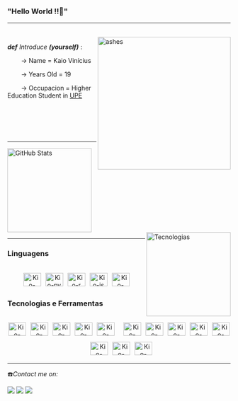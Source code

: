 ### "Hello World !!👺"

<hr>

<br>

<picture>
  <img align="right" width="300" heigth="250" src="https://github.com/ok-kioo/ok-kioo/assets/140987677/d4408016-184c-4f00-a4af-32c3735b56d1" alt="ashes">
</picture>

***def*** *Introduce* ***(yourself)*** :

⠀⠀⠀→ Name = Kaio Vinícius

⠀⠀⠀→ Years Old = 19

⠀⠀⠀→ Occupacion = Higher Education Student in [UPE](https://www.upe.br)

<br><br><br><br>

<hr>

<picture>
  <source
    srcset="https://github-readme-stats.vercel.app/api?username=ok-kioo&show_icons=true&theme=radical"
    media="(prefers-color-scheme: dark)"
  />
  <source
    srcset="https://github-readme-stats.vercel.app/api?username=ok-kioo&show_icons=true"
    media="(prefers-color-scheme: light), (prefers-color-scheme: no-preference)"
  />
  <img 
    alt="GitHub Stats" 
    src="https://github-readme-stats.vercel.app/api?username=ok-kioo&show_icons=true"
    height="190" 
  />
</picture>

<picture>
  <source
    srcset="https://github-readme-stats.vercel.app/api/top-langs/?username=ok-kioo&theme=radical&layout=compact&custom_title=Tecnologias&langs_count=9"
    media="(prefers-color-scheme: dark)"
  />
  <source
    srcset="https://github-readme-stats.vercel.app/api/top-langs/?username=ok-kioo&theme=radical&layout=compact&custom_title=Tecnologias&langs_count=9"
    media="(prefers-color-scheme: light), (prefers-color-scheme: no-preference)"
  />
  <img 
    alt="Tecnologias"
    align="right"
    height="190" 
    src="https://github-readme-stats.vercel.app/api/top-langs/?username=ok-kioo&theme=radical&layout=compact&custom_title=Tecnologias&langs_count=9"
  />
</picture>


<hr>

### Linguagens
<br>

<div style="display: flex; flex-wrap: wrap; justify-content: center; gap: 10px; text-align: center;">
  <img align="center" alt="Kio-java" height="30" width="40" src="https://cdn.jsdelivr.net/gh/devicons/devicon/icons/java/java-original.svg" />
  <img align="center" alt="Kio-py" height="30" width="40" src="https://cdn.jsdelivr.net/gh/devicons/devicon/icons/python/python-original.svg" />
  <img align="center" alt="Kio-r" height="30" width="40" src="https://cdn.jsdelivr.net/gh/devicons/devicon/icons/r/r-original.svg" />
  <img align="center" alt="Kio-js" height="30" width="40" src="https://cdn.jsdelivr.net/gh/devicons/devicon/icons/javascript/javascript-original.svg" />
  <img align="center" alt="Kio-c++" height="30" width="40" src="https://cdn.jsdelivr.net/gh/devicons/devicon/icons/cplusplus/cplusplus-original.svg" />
</div>

##

### Tecnologias e Ferramentas
<br>

<div style="display: flex; flex-wrap: wrap; justify-content: center; gap: 10px; text-align: center;">
  <img align="center" alt="Kio-spring" height="30" width="40" src="https://cdn.jsdelivr.net/gh/devicons/devicon/icons/spring/spring-original.svg" />
  <img align="center" alt="Kio-icon" height="30" width="40" src="https://img.icons8.com/?size=100&id=38561&format=png&color=000000" />
  <img align="center" alt="Kio-docker" height="30" width="40" src="https://cdn.jsdelivr.net/gh/devicons/devicon/icons/docker/docker-original.svg" />
  <img align="center" alt="Kio-icon" height="30" width="40" src="https://img.icons8.com/?size=100&id=lWL5zqQfa1pO&format=png&color=000000" />
  <img align="center" alt="Kio-icon" height="30" width="40" src="https://img.icons8.com/?size=100&id=33039&format=png&color=000000" />
  <br><br>

  <img align="center" alt="Kio-figma" height="30" width="40" src="https://cdn.jsdelivr.net/gh/devicons/devicon/icons/figma/figma-original.svg" />
  <img align="center" alt="Kio-icon" height="30" width="40" src="https://img.icons8.com/?size=100&id=3sGOUDo9nJ4k&format=png&color=000000" />
  <img align="center" alt="Kio-plotly" height="30" width="40" src="https://cdn.jsdelivr.net/gh/devicons/devicon/icons/plotly/plotly-original.svg" />
  <img align="center" alt="Kio-css" height="30" width="40" src="https://cdn.jsdelivr.net/gh/devicons/devicon/icons/css3/css3-original.svg" />
  <img align="center" alt="Kio-html" height="30" width="40" src="https://cdn.jsdelivr.net/gh/devicons/devicon/icons/html5/html5-original.svg" />
  <br><br>

  <img align="center" alt="Kio-icon" height="30" width="40" src="https://img.icons8.com/?size=100&id=9OGIyU8hrxW5&format=png&color=000000" />
  <img align="center" alt="Kio-icon" height="30" width="40" src="https://img.icons8.com/?size=100&id=61466&format=png&color=000000" />
  <img align="center" alt="Kio-icon" height="30" width="40" src="https://img.icons8.com/?size=100&id=lOqoeP2Zy02f&format=png&color=000000" />
</div>

<hr>

☎️*Contact me on:*
<div>
  <a href="printf.kaiovini@gmail.com" target="_blank"><img src="https://img.shields.io/badge/Gmail-D14836?style=for-the-badge&logo=gmail&logoColor=white" target="_blank"><a/> <a href="https://www.linkedin.com/in/kaio-vinícus-de-lima-viana-20a791297/" target="_blank"><img src="https://img.shields.io/badge/LinkedIn-0077B5?style=for-the-badge&logo=linkedin&logoColor=white" target="_blank"><a/> <a href="https://github.com/ok-kioo" target="_blank"><img src="https://img.shields.io/badge/GitHub-100000?style=for-the-badge&logo=github&logoColor=white" target="_blank"><a/>     
</div>
